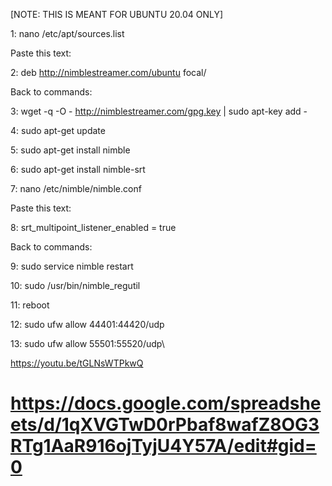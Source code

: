 [NOTE: THIS IS MEANT FOR UBUNTU 20.04 ONLY]


1:	nano /etc/apt/sources.list

Paste this text:

2:	deb http://nimblestreamer.com/ubuntu focal/

Back to commands:

3:	wget -q -O - http://nimblestreamer.com/gpg.key | sudo apt-key add -

4:	sudo apt-get update

5:	sudo apt-get install nimble

6:	sudo apt-get install nimble-srt

7:	nano /etc/nimble/nimble.conf

Paste this text:

8:	srt_multipoint_listener_enabled = true

Back to commands:

9:	sudo service nimble restart

10:	sudo /usr/bin/nimble_regutil

11:	reboot




12:	sudo ufw allow 44401:44420/udp

13:	sudo ufw allow 55501:55520/udp\

https://youtu.be/tGLNsWTPkwQ
# https://docs.google.com/spreadsheets/d/1qXVGTwD0rPbaf8wafZ8OG3RTg1AaR916ojTyjU4Y57A/edit#gid=0
